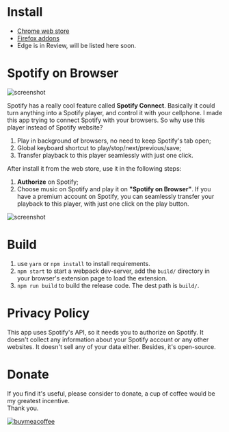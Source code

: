 # Install

- [Chrome web store](https://chrome.google.com/webstore/detail/kgniaoeehojejhienanbmikafmogfdfh)
- [Firefox addons](https://addons.mozilla.org/en-US/firefox/addon/spotify-on-browser/)
- Edge is in Review, will be listed here soon.

# Spotify on Browser

![screenshot](readme_images/s1.jpg)

Spotify has a really cool feature called **Spotify Connect**. Basically it could turn anything into a Spotify player, and control it with your cellphone. I made this app trying to connect Spotify with your browsers. So why use this player instead of Spotify website?

   1. Play in background of browsers, no need to keep Spotify's tab open;
   2. Global keyboard shortcut to play/stop/next/previous/save;
   3. Transfer playback to this player seamlessly with just one click.

After install it from the web store, use it in the following steps:

1. **Authorize** on Spotify;
2. Choose music on Spotify and play it on **"Spotify on Browser"**. If you have a premium account on Spotify, you can seamlessly transfer your playback to this player, with just one click on the play button.

![screenshot](readme_images/s2.png)


# Build

1. use `yarn` or `npm install` to install requirements.
2. `npm start` to start a webpack dev-server, add the `build/` directory in your browser's extension page to load the extension.
3. `npm run build` to build the release code. The dest path is `build/`.

# Privacy Policy

This app uses Spotify's API, so it needs you to authorize on Spotify. It doesn't collect any information about your Spotify account or any other websites. It doesn't sell any of your data either.
Besides, it's open-source.

# Donate 
If you find it's useful, please consider to donate, a cup of coffee would be my greatest incentive.  
Thank you.

[![buymeacoffee](https://cdn.buymeacoffee.com/buttons/v2/default-yellow.png)](https://www.buymeacoffee.com/riveryoung)